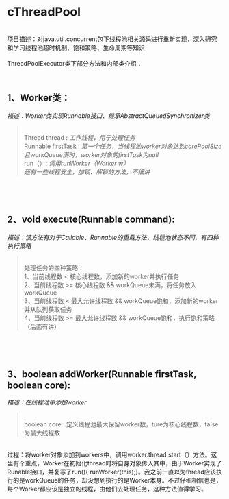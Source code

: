 # cThreadPool
<br>项目描述：对java.util.concurrent包下线程池相关源码进行重新实现，深入研究和学习线程池超时机制、饱和策略、生命周期等知识<br>
<br>ThreadPoolExecutor类下部分方法和内部类介绍：

<br>1、Worker类：
-
*描述：Worker类实现Runnable接口、继承AbstractQueuedSynchronizer类*
<br>
><br>Thread thread : *工作线程，用于处理任务*
<br>Runnable firstTask : *第一个任务，当线程池worker对象达到corePoolSize且workQueue满时，worker对象的firstTask为null*
<br>run（）: *调用runWorker（Worker w）*
<br>*还有一些线程安全，加锁、解锁的方法，不细讲*
<br>

<br>2、void execute(Runnable command):
-
*描述：该方法有对于Callable、Runnable的重载方法，线程池状态不同，有四种执行策略*
><br>处理任务的四种策略：
<br>1、当前线程数 < 核心线程数，添加新的worker并执行任务
<br>2、当前线程数 >= 核心线程数 && workQueue未满，将任务放入workQueue
<br>3、当前线程数 < 最大允许线程数 && workQueue饱和，添加新的worker并从队列获取任务
<br>4、当前线程数 >= 最大允许线程数 && workQueue饱和，执行饱和策略（后面有讲）
<br>

<br>3、boolean addWorker(Runnable firstTask, boolean core):
-
*描述：在线程池中添加worker*
><br>boolean core : 定义线程池最大保留worker数，ture为核心线程数，false为最大线程数

<br>过程：将worker对象添加到workers中，调用worker.thread.start（）方法。这里有个重点，Worker在初始化thread时将自身对象传入其中，由于Worker实现了Runable接口，并复写了run(){ runWorker(this);}。我之前一直以为thread应该执行的是workQueue的任务，却没想到执行的是Worker本身。不过仔细相信也是，每个Worker都应该是独立的线程，由他们去处理任务，这种方法值得学习。
<br>
